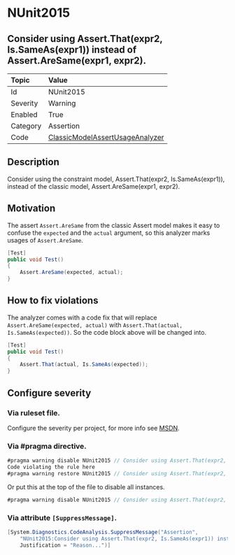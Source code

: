 # NUnit2015
## Consider using Assert.That(expr2, Is.SameAs(expr1)) instead of Assert.AreSame(expr1, expr2).

| Topic    | Value
| :--      | :--
| Id       | NUnit2015
| Severity | Warning
| Enabled  | True
| Category | Assertion
| Code     | [ClassicModelAssertUsageAnalyzer](https://github.com/nunit/nunit.analyzers/blob/0.2.0/src/nunit.analyzers/ClassicModelAssertUsage/ClassicModelAssertUsageAnalyzer.cs)


## Description

Consider using the constraint model, Assert.That(expr2, Is.SameAs(expr1)), instead of the classic model, Assert.AreSame(expr1, expr2).

## Motivation

The assert `Assert.AreSame` from the classic Assert model makes it easy to confuse the `expected` and the `actual` argument,
so this analyzer marks usages of `Assert.AreSame`.

```csharp
[Test]
public void Test()
{
    Assert.AreSame(expected, actual);
}
```

## How to fix violations

The analyzer comes with a code fix that will replace `Assert.AreSame(expected, actual)` with
`Assert.That(actual, Is.SameAs(expected))`. So the code block above will be changed into.

```csharp
[Test]
public void Test()
{
    Assert.That(actual, Is.SameAs(expected));
}
```

<!-- start generated config severity -->
## Configure severity

### Via ruleset file.

Configure the severity per project, for more info see [MSDN](https://msdn.microsoft.com/en-us/library/dd264949.aspx).

### Via #pragma directive.
```C#
#pragma warning disable NUnit2015 // Consider using Assert.That(expr2, Is.SameAs(expr1)) instead of Assert.AreSame(expr1, expr2).
Code violating the rule here
#pragma warning restore NUnit2015 // Consider using Assert.That(expr2, Is.SameAs(expr1)) instead of Assert.AreSame(expr1, expr2).
```

Or put this at the top of the file to disable all instances.
```C#
#pragma warning disable NUnit2015 // Consider using Assert.That(expr2, Is.SameAs(expr1)) instead of Assert.AreSame(expr1, expr2).
```

### Via attribute `[SuppressMessage]`.

```C#
[System.Diagnostics.CodeAnalysis.SuppressMessage("Assertion", 
    "NUnit2015:Consider using Assert.That(expr2, Is.SameAs(expr1)) instead of Assert.AreSame(expr1, expr2).",
    Justification = "Reason...")]
```
<!-- end generated config severity -->
